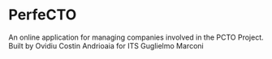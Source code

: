 # PerfeCTO
An online application for managing companies involved in the PCTO Project. Built by Ovidiu Costin Andrioaia for ITS Guglielmo Marconi
